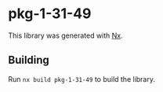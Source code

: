 # pkg-1-31-49

This library was generated with [Nx](https://nx.dev).

## Building

Run `nx build pkg-1-31-49` to build the library.
